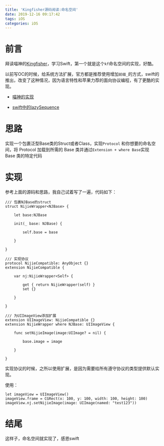 ```yaml
---
title: 'Kingfisher源码阅读:命名空间'
date: 2019-12-16 09:17:42
tags: iOS
categories: iOS
---
```


# 前言

拜读喵神的[Kingfisher](https://github.com/onevcat/Kingfisher)，学习Swift，第一个就是这个`kf`命名空间的实现，好酷。

以前写OC的时候，给系统方法扩展，官方都是推荐使用增加`前缀_`的方式，swift的推出，改变了这种情况，因为语言特性和苹果力荐的面向协议编程，有了更酷的实现。

+ [喵神的实现](https://github.com/onevcat/Kingfisher/blob/master/Sources/General/Kingfisher.swift)

+ [swift中的lazySequence](https://github.com/apple/swift/blob/master/stdlib/public/core/LazySequence.swift)

# 思路

实现一个包裹泛型Base类的Struct或者Class，实现`Protocol` 和你想要的命名空间，将 Protocol 加载到所需的 Base 类并通过`Extension + where Base`实现 Base 类的特定代码

# 实现

参考上面的源码和思路，我自己试着写了一遍，代码如下：

```
/// 包裹NJBase的struct
struct NijieWrapper<NJBase> {
    
    let base:NJBase
    
    init(_ base: NJBase) {
        
        self.base = base
        
    }
    
}

/// 实现协议
protocol NijieCompatible: AnyObject {}
extension NijieCompatible {
    
    var nj:NijieWrapper<Self> {
        
        get { return NijieWrapper(self) }
        set {}
        
    }
    
}

/// 为UIImageView添加扩展
extension UIImageView: NijieCompatible {}
extension NijieWrapper where NJBase: UIImageView {
    
    func setNijieImage(image:UIImage? = nil) {
        
        base.image = image
        
    }
    
}

```

实现协议的时候，之所以使用扩展，是因为需要给所有遵守协议的类型提供默认实现。

使用：

```
let imageView = UIImageView()
imageView.frame = CGRect(x: 100, y: 100, width: 100, height: 100)
imageView.nj.setNijieImage(image: UIImage(named: "test123"))
```

# 结尾

这样子，命名空间就实现了，感恩swift




